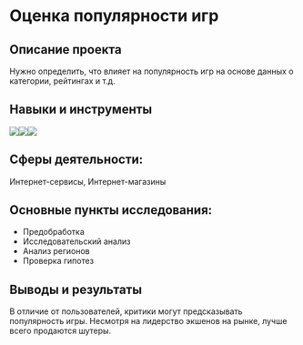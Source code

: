 # Оценка популярности игр
## Описание проекта
Нужно определить, что влияет на популярность игр на основе данных о категории, рейтингах и т.д.
## Навыки и инструменты

<img src="https://img.shields.io/badge/Pandas-black?style=flat-square&logo=pandas&logoColor=orange"/><img src="https://img.shields.io/badge/Plotly-black?style=flat-square&logo=plotly&logoColor=orange"/><img src="https://img.shields.io/badge/Matplotlib-black?style=flat-square"/>
## Сферы деятельности:
Интернет-сервисы, Интернет-магазины
## Основные пункты исследования:
 - Предобработка
 - Исследовательский анализ
 - Анализ регионов
 - Проверка гипотез

## Выводы и результаты
   В отличие от пользователей, критики могут предсказывать популярность игры. Несмотря на лидерство экшенов на рынке, лучше всего продаются шутеры.